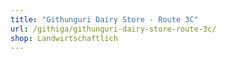 ```yaml
---
title: "Githunguri Dairy Store - Route 3C"
url: /githiga/githunguri-dairy-store-route-3c/
shop: Landwirtschaftlich
---
```


